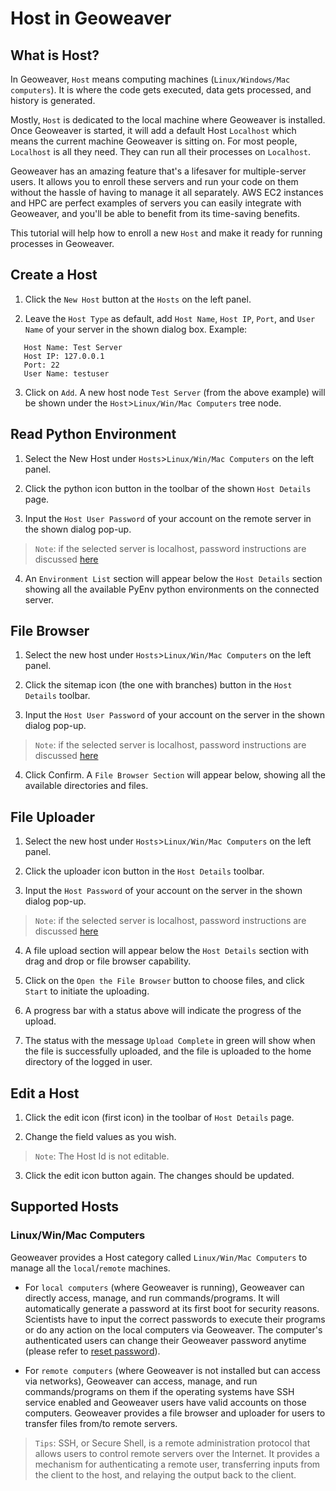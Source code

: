 
# Host in Geoweaver

## What is Host?

In Geoweaver, `Host` means computing machines (`Linux/Windows/Mac computers`). It is where the code gets executed, data gets processed, and history is generated.

Mostly, `Host` is dedicated to the local machine where Geoweaver is installed. Once Geoweaver is started, it will add a default Host `Localhost` which means the current machine Geoweaver is sitting on. For most people, `Localhost` is all they need. They can run all their processes on `Localhost`.

Geoweaver has an amazing feature that's a lifesaver for multiple-server users. It allows you to enroll these servers and run your code on them without the hassle of having to manage it all separately. AWS EC2 instances and HPC are perfect examples of servers you can easily integrate with Geoweaver, and you'll be able to benefit from its time-saving benefits.

  
This tutorial will help how to enroll a new `Host` and make it ready for running processes in Geoweaver.
 

## Create a Host

1. Click the `New Host` button at the `Hosts` on the left panel.
 
2. Leave the `Host Type` as default, add `Host Name`, `Host IP`, `Port`, and `User Name` of your server in the shown dialog box.
Example:
```
   Host Name: Test Server
   Host IP: 127.0.0.1
   Port: 22
   User Name: testuser
```

3. Click on `Add`. A new host node `Test Server` (from the above example) will be shown under the `Host`>`Linux/Win/Mac Computers` tree node.


## Read Python Environment

1. Select the New Host under `Hosts`>`Linux/Win/Mac Computers` on the left panel.

2. Click the python icon button in the toolbar of the shown `Host Details` page.

3. Input the `Host User Password` of your account on the remote server in the shown dialog pop-up.

>  `Note`: if the selected server is localhost, password instructions are discussed [here](install.md)


4. An `Environment List` section will appear below the `Host Details` section showing all the available PyEnv python environments on the connected server.

## File Browser

1. Select the new host under `Hosts`>`Linux/Win/Mac Computers` on the left panel.

2. Click the sitemap icon (the one with branches) button in the `Host Details` toolbar.

3. Input the `Host User Password` of your account on the server in the shown dialog pop-up.
 
>  `Note`: if the selected server is localhost, password instructions are discussed [here](install.md)

4. Click Confirm. A `File Browser Section` will appear below, showing all the available directories and files.

## File Uploader

1. Select the new host under `Hosts`>`Linux/Win/Mac Computers` on the left panel.

2. Click the uploader icon button in the `Host Details` toolbar.

3. Input the `Host Password` of your account on the server in the shown dialog pop-up.

>  `Note`: if the selected server is localhost, password instructions are discussed [here](install.md)

4. A file upload section will appear below the `Host Details` section with drag and drop or file browser capability.

5. Click on the `Open the File Browser` button to choose files, and click `Start` to initiate the uploading.

6. A progress bar with a status above will indicate the progress of the upload.

7. The status with the message `Upload Complete` in green will show when the file is successfully uploaded, and the file is uploaded to the home directory of the logged in user.

## Edit a Host
 
1. Click the edit icon (first icon) in the toolbar of `Host Details` page.

2. Change the field values as you wish.

>  `Note`: The Host Id is not editable.

3. Click the edit icon button again. The changes should be updated.

## Supported Hosts

### Linux/Win/Mac Computers

Geoweaver provides a Host category called `Linux/Win/Mac Computers` to manage all the `local`/`remote` machines.

* For `local computers` (where Geoweaver is running), Geoweaver can directly access, manage, and run commands/programs. It will automatically generate a password at its first boot for security reasons. Scientists have to input the correct passwords to execute their programs or do any action on the local computers via Geoweaver. The computer's authenticated users can change their Geoweaver password anytime (please refer to [reset password](install.md)).


* For `remote computers` (where Geoweaver is not installed but can access via networks), Geoweaver can access, manage, and run commands/programs on them if the operating systems have SSH service enabled and Geoweaver users have valid accounts on those computers. Geoweaver provides a file browser and uploader for users to transfer files from/to remote servers.

>  `Tips`: SSH, or Secure Shell, is a remote administration protocol that allows users to control remote servers over the Internet. It provides a mechanism for authenticating a remote user, transferring inputs from the client to the host, and relaying the output back to the client.